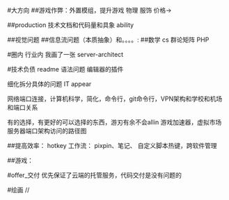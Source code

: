 #大方向
##游戏作弊：外置模组，提升游戏
    物理
    服饰
    价格->

##production
技术文档和代码量和具象 ability

##视觉问题
##信息流问题（本质抽象）和。。。。:
##数学 cs 
	群论矩阵 PHP


#圈内 行业内
我画了一张 server-architect 

#技术负债
readme 语法问题
编辑器的插件

细化拆分具体的问题
IT appear


网络端口连接，计算机科学，简化，命令行，git命令行，VPN架构和学校和机场和端口关系

有的选择，有更好的可以选择的东西，游刃有余不会allin
游戏加速器，虚拟市场
服务器端口架构访问的路径图


##提高效率： hotkey
工作流： pixpin、笔记、
自定义脚本热键，跨软件管理

##游戏：



#offer_交付
优先保证了云端的托管服务，代码交付是没有问题的

#绘画
//



